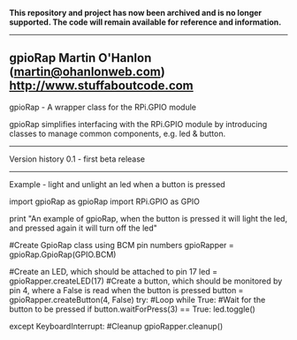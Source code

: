 **This repository and project has now been archived and is no longer supported. The code will remain available for reference and information.**

-------------------------------------------------------------------------------
gpioRap
Martin O'Hanlon (martin@ohanlonweb.com)
http://www.stuffaboutcode.com
-------------------------------------------------------------------------------

gpioRap - A wrapper class for the RPi.GPIO module

gpioRap simplifies interfacing with the RPi.GPIO module by introducing classes
to manage common components, e.g. led & button.

------------------------------------------------------------------------------

Version history
0.1 - first beta release

-------------------------------------------------------------------------------

Example - light and unlight an led when a button is pressed

import gpioRap as gpioRap
import RPi.GPIO as GPIO

print "An example of gpioRap, when the button is pressed it will light the led, and pressed again it will turn off the led"

#Create GpioRap class using BCM pin numbers
gpioRapper = gpioRap.GpioRap(GPIO.BCM)

#Create an LED, which should be attached to pin 17
led = gpioRapper.createLED(17)
#Create a button, which should be monitored by pin 4, where a False is read when the button is pressed
button = gpioRapper.createButton(4, False)
try:
        #Loop
        while True:
                #Wait for the button to be pressed
                if button.waitForPress(3) == True:
                        led.toggle()

except KeyboardInterrupt:
        #Cleanup
        gpioRapper.cleanup()

